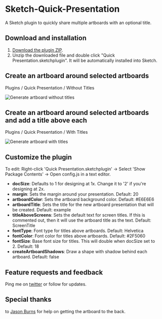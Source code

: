 # Sketch-Quick-Presentation

A Sketch plugin to quickly share multiple artboards with an optional title.

## Download and installation

1. [Download the plugin ZIP](https://github.com/timothywhalin/Sketch-Quick-Presentation/archive/master.zip).
2. Unzip the downloaded file and double click "Quick Presentation.sketchplugin". It will be automatically installed into Sketch.

## Create an artboard around selected artboards

Plugins / Quick Presentation / Without Titles

![Generate artboard without titles](README-Screenshots/without-titles.gif)

## Create an artboard around selected artboards and add a title above each

Plugins / Quick Presentation / With Titles

![Generate artboard with titles](README-Screenshots/with-titles.gif)

## Customize the plugin

To edit: Right-click 'Quick Presentation.sketchplugin' → Select 'Show Package Contents' → Open config.js in a text editor.

- **docSize**: Defaults to 1 for designing at 1x. Change it to '2' if you're designing at 2x.
- **margin**: Sets the margin around your presentation. Default: 20
- **artboardColor**: Sets the artboard background color. Default: #E6E6E6
- **artboardTitle**: Sets the title for the new artboard presentation that will be created. Default: example
- **titleAboveScreens**: Sets the default text for screen titles. If this is commented out, then it will use the artboard title as the text. Default: ScreenTitle
- **fontType**: Font type for titles above artboards. Default: Helvetica
- **fontColor**: Font color for titles above artboards. Default: #2F5060
- **fontSize**: Base font size for titles. This will double when docSize set to 2. Default: 18
- **createArtboardShadows**: Draw a shape with shadow behind each artboard. Default: false

## Feature requests and feedback
Ping me on [twitter](http://twitter.com/timothywhalin) or follow for updates.

## Special thanks
to [Jason Burns](https://github.com/sonburn/) for help on getting the artboard to the back.
